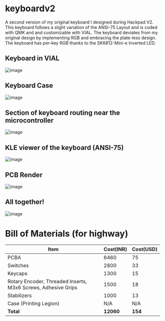 # keyboardv2

A second version of my original keyboard I designed during Hackpad V2. This keyboard follows a slight variation of the ANSI-75 Layout and is coded with QMK and and customizable with VIAL.
The keyboard deviates from my original design by implementing RGB and embracing the plate-less design. The keyboard has per-key RGB thanks to the SK6812-Mini-e Inverted LED.

## Keyboard in VIAL
![image](https://github.com/user-attachments/assets/befaa6c8-d0e0-4115-9e05-6f89d63b9ac0)

## Keyboard Case
![image](https://github.com/user-attachments/assets/2bb38367-7e88-4d97-ad61-50bc3008b817)

## Section of keyboard routing near the microcontroller
![image](https://github.com/user-attachments/assets/b91a9971-25eb-4397-9776-d0de8851b002)

## KLE viewer of the keyboard (ANSI-75)
![image](https://github.com/user-attachments/assets/114e993f-5b88-4c41-b6dc-0942ea61358d)

## PCB Render
![image](https://github.com/user-attachments/assets/28c11136-58be-442b-ba71-7750f75a48d7)

## All together!
![image](https://github.com/user-attachments/assets/98af1268-53a8-41a9-8298-e5d024aac4c7)


# Bill of Materials (for highway)
| Item                                                          | Cost(INR) | Cost(USD) |
|---------------------------------------------------------------|-----------|-----------|
| PCBA                                                          | 6460      | 75        |
| Switches                                                      | 2800      | 33        |
| Keycaps                                                       | 1300      | 15        |
| Rotary Encoder, Threaded Inserts, M3x6 Screws, Adhesive Grips | 1500      | 18        |
| Stabilizers                                                   | 1000      | 13        |
| Case (Printing Legion)                                        | N/A       | N/A       |
| **Total**                                                     | **12060** | **154**   |
